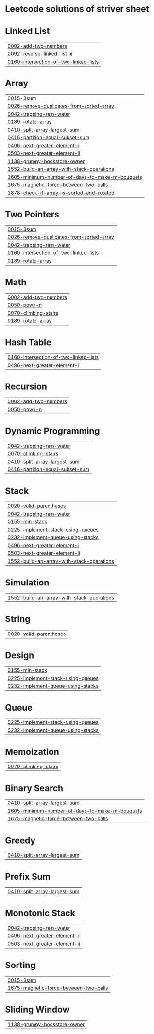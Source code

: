 # Leetcode solutions of striver sheet


# Linked List
|  |
| ------- |
| [0002-add-two-numbers](https://github.com/Niraj1608/Leetcode-Practise/tree/master/0002-add-two-numbers) |
| [0092-reverse-linked-list-ii](https://github.com/Niraj1608/Leetcode-Practise/tree/master/0092-reverse-linked-list-ii) |
| [0160-intersection-of-two-linked-lists](https://github.com/Niraj1608/Leetcode-Practise/tree/master/0160-intersection-of-two-linked-lists) |
# Array
|  |
| ------- |
| [0015-3sum](https://github.com/Niraj1608/Leetcode-Practise/tree/master/0015-3sum) |
| [0026-remove-duplicates-from-sorted-array](https://github.com/Niraj1608/Leetcode-Practise/tree/master/0026-remove-duplicates-from-sorted-array) |
| [0042-trapping-rain-water](https://github.com/Niraj1608/Leetcode-Practise/tree/master/0042-trapping-rain-water) |
| [0189-rotate-array](https://github.com/Niraj1608/Leetcode-Practise/tree/master/0189-rotate-array) |
| [0410-split-array-largest-sum](https://github.com/Niraj1608/Leetcode-Practise/tree/master/0410-split-array-largest-sum) |
| [0416-partition-equal-subset-sum](https://github.com/Niraj1608/Leetcode-Practise/tree/master/0416-partition-equal-subset-sum) |
| [0496-next-greater-element-i](https://github.com/Niraj1608/Leetcode-Practise/tree/master/0496-next-greater-element-i) |
| [0503-next-greater-element-ii](https://github.com/Niraj1608/Leetcode-Practise/tree/master/0503-next-greater-element-ii) |
| [1138-grumpy-bookstore-owner](https://github.com/Niraj1608/Leetcode-Practise/tree/master/1138-grumpy-bookstore-owner) |
| [1552-build-an-array-with-stack-operations](https://github.com/Niraj1608/Leetcode-Practise/tree/master/1552-build-an-array-with-stack-operations) |
| [1605-minimum-number-of-days-to-make-m-bouquets](https://github.com/Niraj1608/Leetcode-Practise/tree/master/1605-minimum-number-of-days-to-make-m-bouquets) |
| [1675-magnetic-force-between-two-balls](https://github.com/Niraj1608/Leetcode-Practise/tree/master/1675-magnetic-force-between-two-balls) |
| [1878-check-if-array-is-sorted-and-rotated](https://github.com/Niraj1608/Leetcode-Practise/tree/master/1878-check-if-array-is-sorted-and-rotated) |
# Two Pointers
|  |
| ------- |
| [0015-3sum](https://github.com/Niraj1608/Leetcode-Practise/tree/master/0015-3sum) |
| [0026-remove-duplicates-from-sorted-array](https://github.com/Niraj1608/Leetcode-Practise/tree/master/0026-remove-duplicates-from-sorted-array) |
| [0042-trapping-rain-water](https://github.com/Niraj1608/Leetcode-Practise/tree/master/0042-trapping-rain-water) |
| [0160-intersection-of-two-linked-lists](https://github.com/Niraj1608/Leetcode-Practise/tree/master/0160-intersection-of-two-linked-lists) |
| [0189-rotate-array](https://github.com/Niraj1608/Leetcode-Practise/tree/master/0189-rotate-array) |
# Math
|  |
| ------- |
| [0002-add-two-numbers](https://github.com/Niraj1608/Leetcode-Practise/tree/master/0002-add-two-numbers) |
| [0050-powx-n](https://github.com/Niraj1608/Leetcode-Practise/tree/master/0050-powx-n) |
| [0070-climbing-stairs](https://github.com/Niraj1608/Leetcode-Practise/tree/master/0070-climbing-stairs) |
| [0189-rotate-array](https://github.com/Niraj1608/Leetcode-Practise/tree/master/0189-rotate-array) |
# Hash Table
|  |
| ------- |
| [0160-intersection-of-two-linked-lists](https://github.com/Niraj1608/Leetcode-Practise/tree/master/0160-intersection-of-two-linked-lists) |
| [0496-next-greater-element-i](https://github.com/Niraj1608/Leetcode-Practise/tree/master/0496-next-greater-element-i) |
# Recursion
|  |
| ------- |
| [0002-add-two-numbers](https://github.com/Niraj1608/Leetcode-Practise/tree/master/0002-add-two-numbers) |
| [0050-powx-n](https://github.com/Niraj1608/Leetcode-Practise/tree/master/0050-powx-n) |
# Dynamic Programming
|  |
| ------- |
| [0042-trapping-rain-water](https://github.com/Niraj1608/Leetcode-Practise/tree/master/0042-trapping-rain-water) |
| [0070-climbing-stairs](https://github.com/Niraj1608/Leetcode-Practise/tree/master/0070-climbing-stairs) |
| [0410-split-array-largest-sum](https://github.com/Niraj1608/Leetcode-Practise/tree/master/0410-split-array-largest-sum) |
| [0416-partition-equal-subset-sum](https://github.com/Niraj1608/Leetcode-Practise/tree/master/0416-partition-equal-subset-sum) |
# Stack
|  |
| ------- |
| [0020-valid-parentheses](https://github.com/Niraj1608/Leetcode-Practise/tree/master/0020-valid-parentheses) |
| [0042-trapping-rain-water](https://github.com/Niraj1608/Leetcode-Practise/tree/master/0042-trapping-rain-water) |
| [0155-min-stack](https://github.com/Niraj1608/Leetcode-Practise/tree/master/0155-min-stack) |
| [0225-implement-stack-using-queues](https://github.com/Niraj1608/Leetcode-Practise/tree/master/0225-implement-stack-using-queues) |
| [0232-implement-queue-using-stacks](https://github.com/Niraj1608/Leetcode-Practise/tree/master/0232-implement-queue-using-stacks) |
| [0496-next-greater-element-i](https://github.com/Niraj1608/Leetcode-Practise/tree/master/0496-next-greater-element-i) |
| [0503-next-greater-element-ii](https://github.com/Niraj1608/Leetcode-Practise/tree/master/0503-next-greater-element-ii) |
| [1552-build-an-array-with-stack-operations](https://github.com/Niraj1608/Leetcode-Practise/tree/master/1552-build-an-array-with-stack-operations) |
# Simulation
|  |
| ------- |
| [1552-build-an-array-with-stack-operations](https://github.com/Niraj1608/Leetcode-Practise/tree/master/1552-build-an-array-with-stack-operations) |
# String
|  |
| ------- |
| [0020-valid-parentheses](https://github.com/Niraj1608/Leetcode-Practise/tree/master/0020-valid-parentheses) |
# Design
|  |
| ------- |
| [0155-min-stack](https://github.com/Niraj1608/Leetcode-Practise/tree/master/0155-min-stack) |
| [0225-implement-stack-using-queues](https://github.com/Niraj1608/Leetcode-Practise/tree/master/0225-implement-stack-using-queues) |
| [0232-implement-queue-using-stacks](https://github.com/Niraj1608/Leetcode-Practise/tree/master/0232-implement-queue-using-stacks) |
# Queue
|  |
| ------- |
| [0225-implement-stack-using-queues](https://github.com/Niraj1608/Leetcode-Practise/tree/master/0225-implement-stack-using-queues) |
| [0232-implement-queue-using-stacks](https://github.com/Niraj1608/Leetcode-Practise/tree/master/0232-implement-queue-using-stacks) |
# Memoization
|  |
| ------- |
| [0070-climbing-stairs](https://github.com/Niraj1608/Leetcode-Practise/tree/master/0070-climbing-stairs) |
# Binary Search
|  |
| ------- |
| [0410-split-array-largest-sum](https://github.com/Niraj1608/Leetcode-Practise/tree/master/0410-split-array-largest-sum) |
| [1605-minimum-number-of-days-to-make-m-bouquets](https://github.com/Niraj1608/Leetcode-Practise/tree/master/1605-minimum-number-of-days-to-make-m-bouquets) |
| [1675-magnetic-force-between-two-balls](https://github.com/Niraj1608/Leetcode-Practise/tree/master/1675-magnetic-force-between-two-balls) |
# Greedy
|  |
| ------- |
| [0410-split-array-largest-sum](https://github.com/Niraj1608/Leetcode-Practise/tree/master/0410-split-array-largest-sum) |
# Prefix Sum
|  |
| ------- |
| [0410-split-array-largest-sum](https://github.com/Niraj1608/Leetcode-Practise/tree/master/0410-split-array-largest-sum) |
# Monotonic Stack
|  |
| ------- |
| [0042-trapping-rain-water](https://github.com/Niraj1608/Leetcode-Practise/tree/master/0042-trapping-rain-water) |
| [0496-next-greater-element-i](https://github.com/Niraj1608/Leetcode-Practise/tree/master/0496-next-greater-element-i) |
| [0503-next-greater-element-ii](https://github.com/Niraj1608/Leetcode-Practise/tree/master/0503-next-greater-element-ii) |
# Sorting
|  |
| ------- |
| [0015-3sum](https://github.com/Niraj1608/Leetcode-Practise/tree/master/0015-3sum) |
| [1675-magnetic-force-between-two-balls](https://github.com/Niraj1608/Leetcode-Practise/tree/master/1675-magnetic-force-between-two-balls) |
# Sliding Window
|  |
| ------- |
| [1138-grumpy-bookstore-owner](https://github.com/Niraj1608/Leetcode-Practise/tree/master/1138-grumpy-bookstore-owner) |